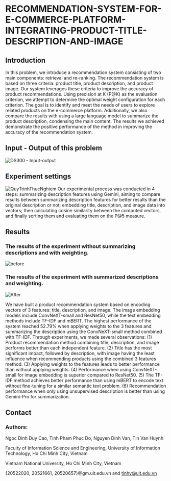 # RECOMMENDATION-SYSTEM-FOR-E-COMMERCE-PLATFORM-INTEGRATING-PRODUCT-TITLE-DESCRIPTION-AND-IMAGE
## Introduction
 In this problem, we introduce a recommendation system consisting of two main components: retrieval and re-ranking. The recommendation system is based on three criteria: product title, product description, and product image. Our system leverages these criteria to improve the accuracy of product recommendations. Using precision at K (P@K) as the evaluation criterion, we attempt to determine the optimal weight configuration for each criterion. The goal is to identify and meet the needs of users to explore related products on the e-commerce platform. Additionally, we also compare the results with using a large language model to summarize the product description, condensing the main content. The results we achieved demonstrate the positive performance of the method in improving the accuracy of the recommendation system. 

## Input - Output of this problem
![DS300 -  Input-output](https://github.com/duyngoc-adn/RECOMMENDATION-SYSTEM-FOR-E-COMMERCE-PLATFORM-INTEGRATING-PRODUCT-TITLE-DESCRIPTION-AND-IMAGE/assets/73750674/e42a1a34-308d-44fd-9c6b-c773035c7819)

## Experiment settings
![QuyTrinhThucNghiem](https://github.com/duyngoc-adn/RECOMMENDATION-SYSTEM-FOR-E-COMMERCE-PLATFORM-INTEGRATING-PRODUCT-TITLE-DESCRIPTION-AND-IMAGE/assets/73750674/3e6bea36-3fb2-4bc9-bef4-b71412bd4df5)
Our experimental process was conducted in 4 steps: summarizing description features using Gemini, aiming to compare results between summarizing description features for better results than the original description or not; embedding title, description, and image data into vectors; then calculating cosine similarity between the computed vectors, and finally sorting them and evaluating them on the P@5 measure.

## Results

### The results of the experiment without summarizing descriptions and with weighting.
![before](https://github.com/duyngoc-adn/RECOMMENDATION-SYSTEM-FOR-E-COMMERCE-PLATFORM-INTEGRATING-PRODUCT-TITLE-DESCRIPTION-AND-IMAGE/assets/73750674/25129429-74d6-4329-8a31-0f7c4041842e)

### The results of the experiment with summarized descriptions and weighting.
![After](https://github.com/duyngoc-adn/RECOMMENDATION-SYSTEM-FOR-E-COMMERCE-PLATFORM-INTEGRATING-PRODUCT-TITLE-DESCRIPTION-AND-IMAGE/assets/73750674/c8d9c483-8a38-4266-937d-2911de4348dd)

We have built a product recommendation system based on encoding vectors of 3 features: title, description, and image. The image embedding models include ConvNeXT-small and ResNet50, while the text embedding methods include TF-IDF and mBERT. The highest performance of the system reached 52.79% when applying weights to the 3 features and summarizing the description using the ConvNeXT-small method combined with TF-IDF. Through experiments, we made several observations: (1) Product recommendation method combining title, description, and image performs better than each independent feature. (2) Title has the most significant impact, followed by description, with image having the least influence when recommending products using the combined 3 features method. (3) Applying weights to the features leads to better performance than without applying weights. (4) Performance when using ConvNeXT-small for image embedding is superior compared to ResNet50. (5) The TF-IDF method achieves better performance than using mBERT to encode text without fine-tuning for a similar semantic text problem. (6) Recommendation performance when only using unsupervised description is better than using Gemini-Pro for summarization.

## Contact
### Authors:
Ngoc Dinh Duy Cao, Tinh Pham Phuc Do, Nguyen Dinh Van, Tin Van Huynh

Faculty of Information Science and Engineering, University of Information Technology, Ho Chi Minh City, Vietnam

Vietnam National University, Ho Chi Minh City, Vietnam

{20522020, 20521661, 20520657}@gm.uit.edu.vn and tinhv@uit.edu.vn


